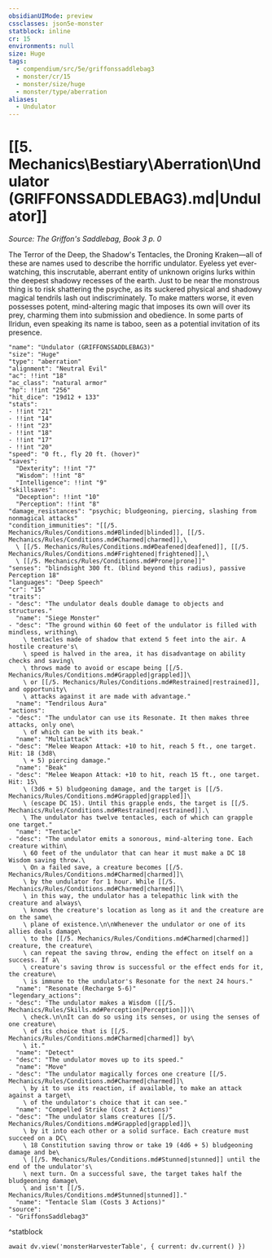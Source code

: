 ```yaml
---
obsidianUIMode: preview
cssclasses: json5e-monster
statblock: inline
cr: 15
environments: null
size: Huge
tags:
  - compendium/src/5e/griffonssaddlebag3
  - monster/cr/15
  - monster/size/huge
  - monster/type/aberration
aliases:
  - Undulator
---
```

# [[5. Mechanics\Bestiary\Aberration\Undulator (GRIFFONSSADDLEBAG3).md|Undulator]]
*Source: The Griffon's Saddlebag, Book 3 p. 0*

The Terror of the Deep, the Shadow's Tentacles, the Droning Kraken—all of these are names used to describe the horrific undulator. Eyeless yet ever-watching, this inscrutable, aberrant entity of unknown origins lurks within the deepest shadowy recesses of the earth. Just to be near the monstrous thing is to risk shattering the psyche, as its suckered physical and shadowy magical tendrils lash out indiscriminately. To make matters worse, it even possesses potent, mind-altering magic that imposes its own will over its prey, charming them into submission and obedience. In some parts of Ilridun, even speaking its name is taboo, seen as a potential invitation of its presence.

```statblock
"name": "Undulator (GRIFFONSSADDLEBAG3)"
"size": "Huge"
"type": "aberration"
"alignment": "Neutral Evil"
"ac": !!int "18"
"ac_class": "natural armor"
"hp": !!int "256"
"hit_dice": "19d12 + 133"
"stats":
- !!int "21"
- !!int "14"
- !!int "23"
- !!int "18"
- !!int "17"
- !!int "20"
"speed": "0 ft., fly 20 ft. (hover)"
"saves":
  "Dexterity": !!int "7"
  "Wisdom": !!int "8"
  "Intelligence": !!int "9"
"skillsaves":
  "Deception": !!int "10"
  "Perception": !!int "8"
"damage_resistances": "psychic; bludgeoning, piercing, slashing from nonmagical attacks"
"condition_immunities": "[[/5. Mechanics/Rules/Conditions.md#Blinded|blinded]], [[/5. Mechanics/Rules/Conditions.md#Charmed|charmed]],\
  \ [[/5. Mechanics/Rules/Conditions.md#Deafened|deafened]], [[/5. Mechanics/Rules/Conditions.md#Frightened|frightened]],\
  \ [[/5. Mechanics/Rules/Conditions.md#Prone|prone]]"
"senses": "blindsight 300 ft. (blind beyond this radius), passive Perception 18"
"languages": "Deep Speech"
"cr": "15"
"traits":
- "desc": "The undulator deals double damage to objects and structures."
  "name": "Siege Monster"
- "desc": "The ground within 60 feet of the undulator is filled with mindless, writhing\
    \ tentacles made of shadow that extend 5 feet into the air. A hostile creature's\
    \ speed is halved in the area, it has disadvantage on ability checks and saving\
    \ throws made to avoid or escape being [[/5. Mechanics/Rules/Conditions.md#Grappled|grappled]]\
    \ or [[/5. Mechanics/Rules/Conditions.md#Restrained|restrained]], and opportunity\
    \ attacks against it are made with advantage."
  "name": "Tendrilous Aura"
"actions":
- "desc": "The undulator can use its Resonate. It then makes three attacks, only one\
    \ of which can be with its beak."
  "name": "Multiattack"
- "desc": "Melee Weapon Attack: +10 to hit, reach 5 ft., one target. Hit: 18 (3d8\
    \ + 5) piercing damage."
  "name": "Beak"
- "desc": "Melee Weapon Attack: +10 to hit, reach 15 ft., one target. Hit: 15\
    \ (3d6 + 5) bludgeoning damage, and the target is [[/5. Mechanics/Rules/Conditions.md#Grappled|grappled]]\
    \ (escape DC 15). Until this grapple ends, the target is [[/5. Mechanics/Rules/Conditions.md#Restrained|restrained]].\
    \ The undulator has twelve tentacles, each of which can grapple one target."
  "name": "Tentacle"
- "desc": "The undulator emits a sonorous, mind-altering tone. Each creature within\
    \ 60 feet of the undulator that can hear it must make a DC 18 Wisdom saving throw.\
    \ On a failed save, a creature becomes [[/5. Mechanics/Rules/Conditions.md#Charmed|charmed]]\
    \ by the undulator for 1 hour. While [[/5. Mechanics/Rules/Conditions.md#Charmed|charmed]]\
    \ in this way, the undulator has a telepathic link with the creature and always\
    \ knows the creature's location as long as it and the creature are on the same\
    \ plane of existence.\n\nWhenever the undulator or one of its allies deals damage\
    \ to the [[/5. Mechanics/Rules/Conditions.md#Charmed|charmed]] creature, the creature\
    \ can repeat the saving throw, ending the effect on itself on a success. If a\
    \ creature's saving throw is successful or the effect ends for it, the creature\
    \ is immune to the undulator's Resonate for the next 24 hours."
  "name": "Resonate (Recharge 5-6)"
"legendary_actions":
- "desc": "The undulator makes a Wisdom ([[/5. Mechanics/Rules/Skills.md#Perception|Perception]])\
    \ check.\n\nIt can do so using its senses, or using the senses of one creature\
    \ of its choice that is [[/5. Mechanics/Rules/Conditions.md#Charmed|charmed]] by\
    \ it."
  "name": "Detect"
- "desc": "The undulator moves up to its speed."
  "name": "Move"
- "desc": "The undulator magically forces one creature [[/5. Mechanics/Rules/Conditions.md#Charmed|charmed]]\
    \ by it to use its reaction, if available, to make an attack against a target\
    \ of the undulator's choice that it can see."
  "name": "Compelled Strike (Cost 2 Actions)"
- "desc": "The undulator slams creatures [[/5. Mechanics/Rules/Conditions.md#Grappled|grappled]]\
    \ by it into each other or a solid surface. Each creature must succeed on a DC\
    \ 18 Constitution saving throw or take 19 (4d6 + 5) bludgeoning damage and be\
    \ [[/5. Mechanics/Rules/Conditions.md#Stunned|stunned]] until the end of the undulator's\
    \ next turn. On a successful save, the target takes half the bludgeoning damage\
    \ and isn't [[/5. Mechanics/Rules/Conditions.md#Stunned|stunned]]."
  "name": "Tentacle Slam (Costs 3 Actions)"
"source":
- "GriffonsSaddlebag3"
```
^statblock

```dataviewjs
await dv.view('monsterHarvesterTable', { current: dv.current() })
```
